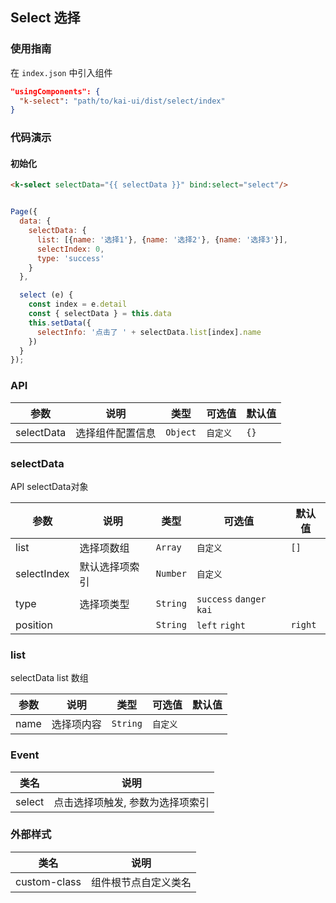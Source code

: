 ## Select 选择

### 使用指南
在 `index.json` 中引入组件
```json
"usingComponents": {
  "k-select": "path/to/kai-ui/dist/select/index"
}
```

### 代码演示

#### 初始化

```html
<k-select selectData="{{ selectData }}" bind:select="select"/>
```

```javascript

Page({
  data: {
    selectData: {
      list: [{name: '选择1'}, {name: '选择2'}, {name: '选择3'}],
      selectIndex: 0,
      type: 'success'
    }
  },

  select (e) {
    const index = e.detail
    const { selectData } = this.data
    this.setData({
      selectInfo: '点击了 ' + selectData.list[index].name
    })
  }
});

```

### API

| 参数 | 说明 | 类型 | 可选值 | 默认值 |
|-----------|-----------|-----------|-----------|-------------|
| selectData | 选择组件配置信息 | `Object` | `自定义` | `{}` |

### selectData
  API selectData对象

| 参数 | 说明 | 类型 | 可选值 | 默认值 |
|-----------|-----------|-----------|-----------|-------------|
| list | 选择项数组 | `Array` | `自定义` | `[]` |
| selectIndex | 默认选择项索引 | `Number` | `自定义` | ` ` |
| type | 选择项类型 | `String` | `success` `danger` `kai` | ` ` |
| position |  | `String` | `left` `right` | `right` |

### list
  selectData list 数组

| 参数 | 说明 | 类型 | 可选值 | 默认值 |
|-----------|-----------|-----------|-----------|-------------|
| name | 选择项内容 | `String` | `自定义` | ` ` |

### Event

| 类名 | 说明 |
|-----------|-----------|
| select | 点击选择项触发, 参数为选择项索引 |

### 外部样式

| 类名 | 说明 |
|-----------|-----------|
| custom-class | 组件根节点自定义类名 |

